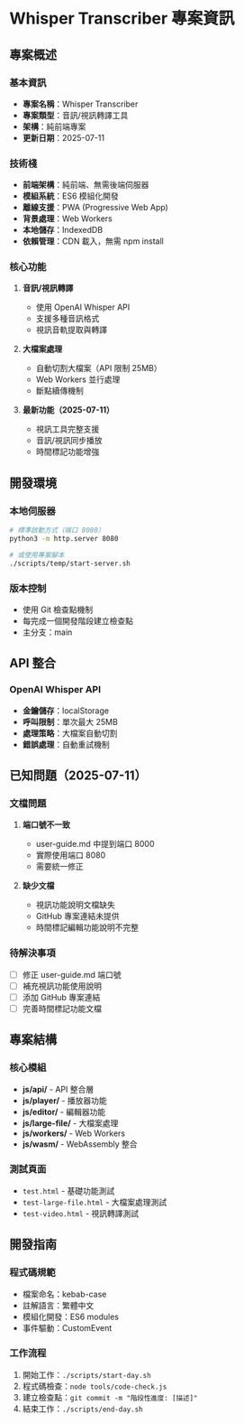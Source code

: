 # Whisper Transcriber 專案資訊

## 專案概述

### 基本資訊
- **專案名稱**：Whisper Transcriber
- **專案類型**：音訊/視訊轉譯工具
- **架構**：純前端專案
- **更新日期**：2025-07-11

### 技術棧
- **前端架構**：純前端、無需後端伺服器
- **模組系統**：ES6 模組化開發
- **離線支援**：PWA (Progressive Web App)
- **背景處理**：Web Workers
- **本地儲存**：IndexedDB
- **依賴管理**：CDN 載入，無需 npm install

### 核心功能
1. **音訊/視訊轉譯**
   - 使用 OpenAI Whisper API
   - 支援多種音訊格式
   - 視訊音軌提取與轉譯

2. **大檔案處理**
   - 自動切割大檔案（API 限制 25MB）
   - Web Workers 並行處理
   - 斷點續傳機制

3. **最新功能（2025-07-11）**
   - 視訊工具完整支援
   - 音訊/視訊同步播放
   - 時間標記功能增強

## 開發環境

### 本地伺服器
```bash
# 標準啟動方式（端口 8080）
python3 -m http.server 8080

# 或使用專案腳本
./scripts/temp/start-server.sh
```

### 版本控制
- 使用 Git 檢查點機制
- 每完成一個開發階段建立檢查點
- 主分支：main

## API 整合

### OpenAI Whisper API
- **金鑰儲存**：localStorage
- **呼叫限制**：單次最大 25MB
- **處理策略**：大檔案自動切割
- **錯誤處理**：自動重試機制

## 已知問題（2025-07-11）

### 文檔問題
1. **端口號不一致**
   - user-guide.md 中提到端口 8000
   - 實際使用端口 8080
   - 需要統一修正

2. **缺少文檔**
   - 視訊功能說明文檔缺失
   - GitHub 專案連結未提供
   - 時間標記編輯功能說明不完整

### 待解決事項
- [ ] 修正 user-guide.md 端口號
- [ ] 補充視訊功能使用說明
- [ ] 添加 GitHub 專案連結
- [ ] 完善時間標記功能文檔

## 專案結構

### 核心模組
- **js/api/** - API 整合層
- **js/player/** - 播放器功能
- **js/editor/** - 編輯器功能
- **js/large-file/** - 大檔案處理
- **js/workers/** - Web Workers
- **js/wasm/** - WebAssembly 整合

### 測試頁面
- `test.html` - 基礎功能測試
- `test-large-file.html` - 大檔案處理測試
- `test-video.html` - 視訊轉譯測試

## 開發指南

### 程式碼規範
- 檔案命名：kebab-case
- 註解語言：繁體中文
- 模組化開發：ES6 modules
- 事件驅動：CustomEvent

### 工作流程
1. 開始工作：`./scripts/start-day.sh`
2. 程式碼檢查：`node tools/code-check.js`
3. 建立檢查點：`git commit -m "階段性進度: [描述]"`
4. 結束工作：`./scripts/end-day.sh`